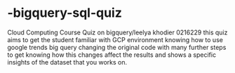 # -bigquery-sql-quiz
Cloud Computing Course Quiz on bigquery/leelya khodier 0216229
this quiz aims to get the student familiar with GCP environment knowing how to use google trends big query 
changing the original code with many further steps to get knowing how this changes affect the results and shows a specific insights of the dataset that you works on.
